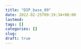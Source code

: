 ```yaml
---
title: "DIP_base_09"
date: 2022-02-25T09:19:34+08:00
lastmod:
tags: []
categories: []
slug:
draft: true
---
```


